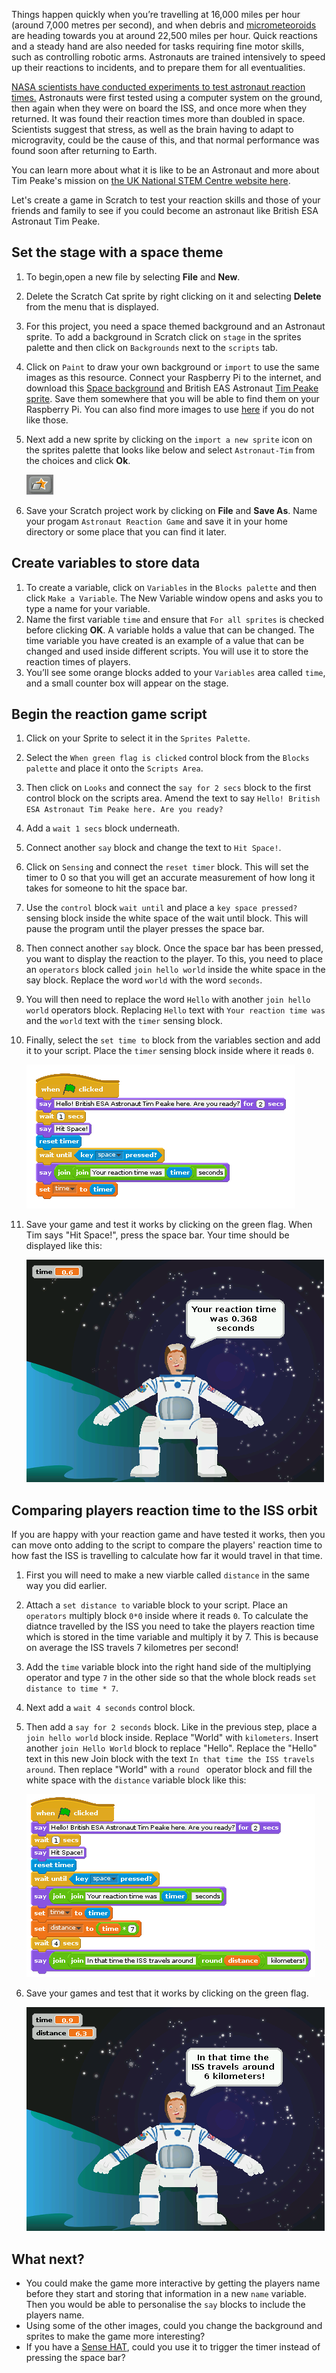 Things happen quickly when you’re travelling at 16,000 miles per hour (around
7,000 metres per second), and when debris and [micrometeoroids](http://www.esa.int/Our_Activities/Space_Engineering_Technology/Space_Environment/Micro-meteoroid_introduction) are heading towards you at around 22,500 miles per hour. Quick reactions and a steady
hand are also needed for tasks requiring fine motor skills, such as controlling robotic arms.
Astronauts are trained intensively to speed up their reactions to incidents, and
to prepare them for all eventualities. 

[NASA scientists have conducted experiments to test astronaut reaction times.](http://www.nasa.gov/mission_pages/station/research/experiments/7.html)
Astronauts were first tested using a computer system on the ground, then
again when they were on board the ISS, and once more when they returned. It
was found their reaction times more than doubled in space. Scientists suggest
that stress, as well as the brain having to adapt to microgravity, could be the
cause of this, and that normal performance was found soon after returning to Earth. 

You can learn more about what it is like to be an Astronaut and more about Tim Peake's mission on [the UK National STEM Centre website here](http://www.nationalstemcentre.org.uk/timpeake).

Let's create a game in Scratch to test your reaction skills and those of your friends and family to see if you could become an astronaut like British ESA Astronaut Tim Peake.

## Set the stage with a space theme

1. To begin,open a new file by selecting **File** and **New**.
1. Delete the Scratch Cat sprite by right clicking on it and selecting **Delete** from the menu that is displayed.
1. For this project, you need a space themed background and an Astronaut sprite. To add a background in Scratch click on `stage` in the sprites palette and then click on `Backgrounds` next to the `scripts` tab.
1. Click on `Paint` to draw your own background or `import` to use the same images as this resource. 
	Connect your Raspberry Pi to the internet, and download this [Space background](files/Space-background.png) and British EAS Astronaut [Tim Peake sprite](files/Astronaut-Tim.png). Save them somewhere that you will be able to find them on your Raspberry Pi.  You can also find more images to use [here](files/) if you do not like those.
1. Next add a new sprite by clicking on the `import a new sprite` icon on the sprites palette that looks like below and select `Astronaut-Tim` from the choices and click **Ok**.

	![import new sprite](images/import-sprite-icon.png)
	
1. Save your Scratch project work by clicking on **File** and **Save As**. Name your progam `Astronaut Reaction Game` and save it in your home directory or some place that you can find it later.

## Create variables to store data

1. To create a variable, click on `Variables` in the `Blocks palette` and then click `Make a Variable`. The New Variable window opens and asks you to type a name for your variable.
1. Name the first variable `time` and ensure that `For all sprites` is checked before clicking **OK**.
	A variable holds a value that can be changed. The time variable you have created is an example of a value that can be changed and used inside different scripts. You will use it to store the reaction times of players. 
1. You’ll see some orange blocks added to your `Variables` area called `time`, and a small counter box will appear on the stage.

## Begin the reaction game script

1. Click on your Sprite to select it in the `Sprites Palette`. 
1. Select the `When green flag is clicked` control block from the `Blocks palette` and place it onto the `Scripts Area`. 
1. Then click on `Looks` and connect the `say for 2 secs` block to the first control block on the scripts area. Amend the text to say `Hello! British ESA Astronaut Tim Peake here. Are you ready?`
1. Add a `wait 1 secs` block underneath.
1. Connect another `say` block and change the text to `Hit Space!`.
1. Click on `Sensing` and connect the `reset timer` block.
	This will set the timer to 0 so that you will get an accurate measurement of how long it takes for someone to hit the space bar. 
1. Use the `control` block `wait until` and place a `key space pressed?` sensing block inside the white space of the wait until block. 
	This will pause the program until the player presses the space bar. 
1. Then connect another `say` block. Once the space bar has been pressed, you want to display the reaction to the player. To this, you need to place an `operators` block called `join hello world` inside the white space in the say block. Replace the word `world` with the word `seconds`. 
1. You will then need to replace the word `Hello` with another `join hello world` operators block. Replacing `Hello` text with `Your reaction time was` and the `world` text with the `timer` sensing block. 	
1.  Finally, select the `set time to` block from the variables section and add it to your script. Place the `timer` sensing block inside where it reads `0`.

	![Reaction Script](images/script1.png)
	
1. Save your game and test it works by clicking on the green flag. When Tim says "Hit Space!", press the space bar. Your time should be displayed like this:
	
	![Reaction Game Output](images/output1.png)

## Comparing players reaction time to the ISS orbit

If you are happy with your reaction game and have tested it works, then you can move onto adding to the script to compare the players' reaction time to how fast the ISS is travelling to calculate how far it would travel in that time.

1. First you will need to make a new viarble called `distance` in the same way you did earlier.
1. Attach a `set distance to` variable block to your script. Place an `operators` multiply block `0*0` inside where it reads `0`. 
	To calculate the diatnce travelled by the ISS you need to take the players reaction time which is stored in the time variable and multiply it by 7. This is because on average the ISS travels 7 kilometres per second! 
1. Add the `time` variable block into the right hand side of the multiplying operator and type `7` in the other side so that the whole block reads `set distance to time * 7`.
1. Next add a `wait 4 seconds` control block.
1. Then add a `say for 2 seconds` block. Like in the previous step, place a `join hello world` block inside. Replace "World" with `kilometers`. Insert another `join Hello World` block to replace "Hello". Replace the "Hello" text in this new Join block with the text `In that time the ISS travels around`. Then replace "World" with a `round ` operator block and fill the white space with the `distance` variable block like this:

	![ISS travels Script](images/script2.png) 	
	
1. Save your games and test that it works by clicking on the green flag. 	
	
	![ISS travels Output](images/output2.png)
	
## What next?

- You could make the game more interactive by getting the players name before they start and storing that information in a new `name` variable. Then you would be able to personalise the `say` blocks to include the players name.
- Using some of the other images, could you change the background and sprites to make the game more interesting?
- If you have a [Sense HAT](https://www.raspberrypi.org/products/sense-hat/), could you use it to trigger the timer instead of pressing the space bar?

